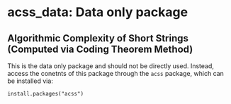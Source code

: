 acss_data: Data only package
=========

## Algorithmic Complexity of Short Strings (Computed via Coding Theorem Method)

This is the data only package and should not be directly used. Instead, access the conetnts of this package through the `acss` package, which can be installed via:
```
install.packages("acss")
```

